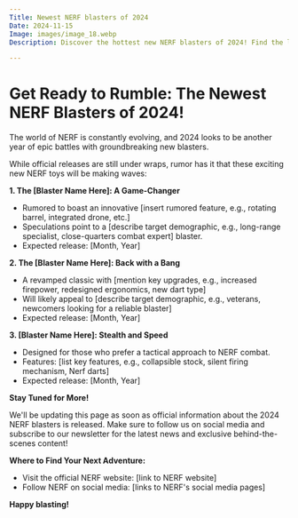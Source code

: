 ```yaml
---
Title: Newest NERF blasters of 2024
Date: 2024-11-15
Image: images/image_18.webp
Description: Discover the hottest new NERF blasters of 2024! Find the latest releases, innovative features, and your next favorite weapon for epic battles.  

---
```


#  Get Ready to Rumble: The Newest NERF Blasters of 2024! 

The world of NERF is constantly evolving, and 2024 looks to be another year of epic battles with groundbreaking new blasters.  

While official releases are still under wraps, rumor has it that these exciting new NERF toys will be making waves:

**1. The [Blaster Name Here]: A Game-Changer** 

*  Rumored to boast an innovative [insert rumored feature, e.g., rotating barrel, integrated drone, etc.]
*  Speculations point to a [describe target demographic, e.g., long-range specialist, close-quarters combat expert] blaster.
*  Expected release: [Month, Year]

**2. The [Blaster Name Here]:  Back with a Bang**

*  A revamped classic with [mention key upgrades, e.g., increased firepower, redesigned ergonomics, new dart type]
*  Will likely appeal to [describe target demographic, e.g., veterans, newcomers looking for a reliable blaster]
*  Expected release: [Month, Year]

**3.  [Blaster Name Here]:  Stealth and Speed**

*  Designed for those who prefer a tactical approach to NERF combat.
*  Features: [list key features, e.g., collapsible stock, silent firing mechanism, Nerf darts]
*  Expected release: [Month, Year]


**Stay Tuned for More!**

We'll be updating this page as soon as official information about the 2024 NERF blasters is released. Make sure to follow us on social media and subscribe to our newsletter for the latest news and exclusive behind-the-scenes content!



 **Where to Find Your Next Adventure:**

*  Visit the official NERF website: [link to NERF website]
*  Follow NERF on social media: [links to NERF's social media pages]


**Happy blasting!**
 
